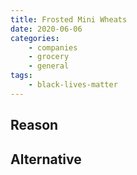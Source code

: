 ```yaml
---
title: Frosted Mini Wheats
date: 2020-06-06
categories:
    - companies
    - grocery
    - general
tags:
    - black-lives-matter
---
```


## Reason


## Alternative

